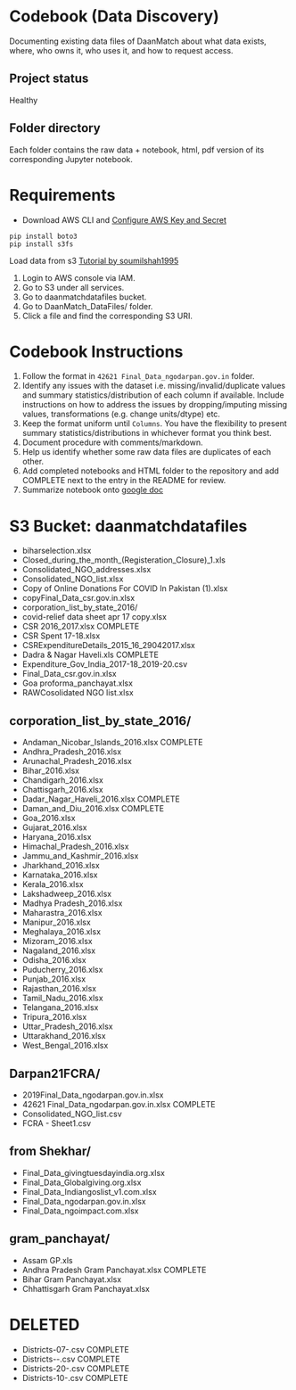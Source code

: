 # Codebook (Data Discovery)
Documenting existing data files of DaanMatch about what data exists, where, who owns it, who uses it, and how to request access. 

## Project status
Healthy

## Folder directory
Each folder contains the raw data + notebook, html, pdf version of its corresponding Jupyter notebook.

# Requirements
- Download AWS CLI and [Configure AWS Key and Secret](https://docs.aws.amazon.com/cli/latest/userguide/cli-chap-welcome.html)
```
pip install boto3
pip install s3fs
```

Load data from s3 [Tutorial by soumilshah1995](https://www.youtube.com/watch?v=2hfCRrmFcH0)
1. Login to AWS console via IAM.
2. Go to S3 under all services.
3. Go to daanmatchdatafiles bucket.
4. Go to DaanMatch_DataFiles/ folder.
5. Click a file and find the corresponding S3 URI.

# Codebook Instructions
1. Follow the format in ```42621 Final_Data_ngodarpan.gov.in``` folder. 
2. Identify any issues with the dataset i.e. missing/invalid/duplicate values and summary statistics/distribution of each column if available. Include instructions on how to address the issues by dropping/imputing missing values, transformations (e.g. change units/dtype) etc.
3. Keep the format uniform until ```Columns```. You have the flexibility to present summary statistics/distributions in whichever format you think best.
4. Document procedure with comments/markdown.
5. Help us identify whether some raw data files are duplicates of each other.
6. Add completed notebooks and HTML folder to the repository and add COMPLETE next to the entry in the README for review.
7. Summarize notebook onto [google doc](https://docs.google.com/document/d/1gvOvektpmYQeWOvreYzMEHdHcE9J2ZtRva9f92SdYbY/edit)

# S3 Bucket: daanmatchdatafiles
- biharselection.xlsx
- Closed_during_the_month_(Registeration_Closure)_1.xls
- Consolidated_NGO_addresses.xlsx
- Consolidated_NGO_list.xlsx
- Copy of Online Donations For COVID In Pakistan (1).xlsx
- copyFinal_Data_csr.gov.in.xlsx
- corporation_list_by_state_2016/
- covid-relief data sheet apr 17 copy.xlsx
- CSR 2016_2017.xlsx COMPLETE
- CSR Spent 17-18.xlsx
- CSRExpenditureDetails_2015_16_29042017.xlsx
- Dadra & Nagar Haveli.xls COMPLETE
- Expenditure_Gov_India_2017-18_2019-20.csv
- Final_Data_csr.gov.in.xlsx
- Goa proforma_panchayat.xlsx
- RAWCosolidated NGO list.xlsx

## corporation_list_by_state_2016/
- Andaman_Nicobar_Islands_2016.xlsx COMPLETE
- Andhra_Pradesh_2016.xlsx 
- Arunachal_Pradesh_2016.xlsx
- Bihar_2016.xlsx
- Chandigarh_2016.xlsx
- Chattisgarh_2016.xlsx
- Dadar_Nagar_Haveli_2016.xlsx COMPLETE
- Daman_and_Diu_2016.xlsx COMPLETE
- Goa_2016.xlsx
- Gujarat_2016.xlsx
- Haryana_2016.xlsx
- Himachal_Pradesh_2016.xlsx
- Jammu_and_Kashmir_2016.xlsx
- Jharkhand_2016.xlsx
- Karnataka_2016.xlsx
- Kerala_2016.xlsx
- Lakshadweep_2016.xlsx
- Madhya Pradesh_2016.xlsx
- Maharastra_2016.xlsx
- Manipur_2016.xlsx
- Meghalaya_2016.xlsx
- Mizoram_2016.xlsx
- Nagaland_2016.xlsx
- Odisha_2016.xlsx
- Puducherry_2016.xlsx
- Punjab_2016.xlsx
- Rajasthan_2016.xlsx
- Tamil_Nadu_2016.xlsx
- Telangana_2016.xlsx
- Tripura_2016.xlsx
- Uttar_Pradesh_2016.xlsx
- Uttarakhand_2016.xlsx
- West_Bengal_2016.xlsx

## Darpan21FCRA/
- 2019Final_Data_ngodarpan.gov.in.xlsx
- 42621 Final_Data_ngodarpan.gov.in.xlsx COMPLETE
- Consolidated_NGO_list.csv
- FCRA - Sheet1.csv

## from Shekhar/
- Final_Data_givingtuesdayindia.org.xlsx
- Final_Data_Globalgiving.org.xlsx
- Final_Data_Indiangoslist_v1.com.xlsx
- Final_Data_ngodarpan.gov.in.xlsx
- Final_Data_ngoimpact.com.xlsx

## gram_panchayat/
- Assam GP.xls
- Andhra Pradesh Gram Panchayat.xlsx COMPLETE
- Bihar Gram Panchayat.xlsx
- Chhattisgarh Gram Panchayat.xlsx

# DELETED
- Districts-07-.csv COMPLETE 
- Districts--.csv COMPLETE 
- Districts-20-.csv COMPLETE 
- Districts-10-.csv COMPLETE 